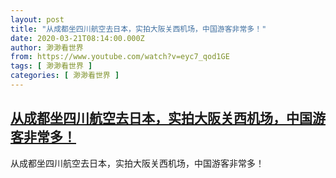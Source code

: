 ```yaml
---
layout: post
title: "从成都坐四川航空去日本，实拍大阪关西机场，中国游客非常多！"
date: 2020-03-21T08:14:00.000Z
author: 渺渺看世界
from: https://www.youtube.com/watch?v=eyc7_qod1GE
tags: [ 渺渺看世界 ]
categories: [ 渺渺看世界 ]
---
```

<!--1584778440000-->
[从成都坐四川航空去日本，实拍大阪关西机场，中国游客非常多！](https://www.youtube.com/watch?v=eyc7_qod1GE)
------

<div>
从成都坐四川航空去日本，实拍大阪关西机场，中国游客非常多！
</div>
